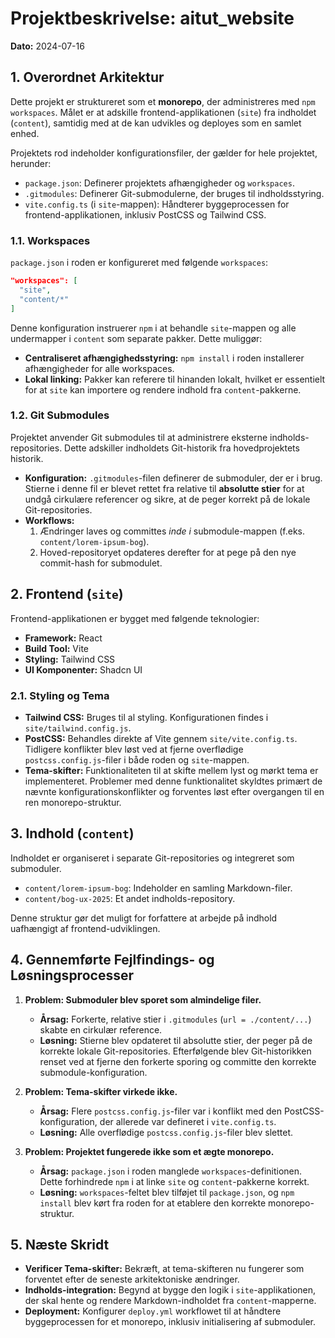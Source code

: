 # Projektbeskrivelse: aitut_website

**Dato:** 2024-07-16

## 1. Overordnet Arkitektur

Dette projekt er struktureret som et **monorepo**, der administreres med `npm workspaces`. Målet er at adskille frontend-applikationen (`site`) fra indholdet (`content`), samtidig med at de kan udvikles og deployes som en samlet enhed.

Projektets rod indeholder konfigurationsfiler, der gælder for hele projektet, herunder:

*   `package.json`: Definerer projektets afhængigheder og `workspaces`.
*   `.gitmodules`: Definerer Git-submodulerne, der bruges til indholdsstyring.
*   `vite.config.ts` (i `site`-mappen): Håndterer byggeprocessen for frontend-applikationen, inklusiv PostCSS og Tailwind CSS.

### 1.1. Workspaces

`package.json` i roden er konfigureret med følgende `workspaces`:

```json
"workspaces": [
  "site",
  "content/*"
]
```

Denne konfiguration instruerer `npm` i at behandle `site`-mappen og alle undermapper i `content` som separate pakker. Dette muliggør:

*   **Centraliseret afhængighedsstyring:** `npm install` i roden installerer afhængigheder for alle workspaces.
*   **Lokal linking:** Pakker kan referere til hinanden lokalt, hvilket er essentielt for at `site` kan importere og rendere indhold fra `content`-pakkerne.

### 1.2. Git Submodules

Projektet anvender Git submodules til at administrere eksterne indholds-repositories. Dette adskiller indholdets Git-historik fra hovedprojektets historik.

*   **Konfiguration:** `.gitmodules`-filen definerer de submoduler, der er i brug. Stierne i denne fil er blevet rettet fra relative til **absolutte stier** for at undgå cirkulære referencer og sikre, at de peger korrekt på de lokale Git-repositories.
*   **Workflows:**
    1.  Ændringer laves og committes *inde i* submodule-mappen (f.eks. `content/lorem-ipsum-bog`).
    2.  Hoved-repositoryet opdateres derefter for at pege på den nye commit-hash for submodulet.

## 2. Frontend (`site`)

Frontend-applikationen er bygget med følgende teknologier:

*   **Framework:** React
*   **Build Tool:** Vite
*   **Styling:** Tailwind CSS
*   **UI Komponenter:** Shadcn UI

### 2.1. Styling og Tema

*   **Tailwind CSS:** Bruges til al styling. Konfigurationen findes i `site/tailwind.config.js`.
*   **PostCSS:** Behandles direkte af Vite gennem `site/vite.config.ts`. Tidligere konflikter blev løst ved at fjerne overflødige `postcss.config.js`-filer i både roden og `site`-mappen.
*   **Tema-skifter:** Funktionaliteten til at skifte mellem lyst og mørkt tema er implementeret. Problemer med denne funktionalitet skyldtes primært de nævnte konfigurationskonflikter og forventes løst efter overgangen til en ren monorepo-struktur.

## 3. Indhold (`content`)

Indholdet er organiseret i separate Git-repositories og integreret som submoduler.

*   `content/lorem-ipsum-bog`: Indeholder en samling Markdown-filer.
*   `content/bog-ux-2025`: Et andet indholds-repository.

Denne struktur gør det muligt for forfattere at arbejde på indhold uafhængigt af frontend-udviklingen.

## 4. Gennemførte Fejlfindings- og Løsningsprocesser

1.  **Problem: Submoduler blev sporet som almindelige filer.**
    *   **Årsag:** Forkerte, relative stier i `.gitmodules` (`url = ./content/...`) skabte en cirkulær reference.
    *   **Løsning:** Stierne blev opdateret til absolutte stier, der peger på de korrekte lokale Git-repositories. Efterfølgende blev Git-historikken renset ved at fjerne den forkerte sporing og committe den korrekte submodule-konfiguration.

2.  **Problem: Tema-skifter virkede ikke.**
    *   **Årsag:** Flere `postcss.config.js`-filer var i konflikt med den PostCSS-konfiguration, der allerede var defineret i `vite.config.ts`.
    *   **Løsning:** Alle overflødige `postcss.config.js`-filer blev slettet.

3.  **Problem: Projektet fungerede ikke som et ægte monorepo.**
    *   **Årsag:** `package.json` i roden manglede `workspaces`-definitionen. Dette forhindrede `npm` i at linke `site` og `content`-pakkerne korrekt.
    *   **Løsning:** `workspaces`-feltet blev tilføjet til `package.json`, og `npm install` blev kørt fra roden for at etablere den korrekte monorepo-struktur.

## 5. Næste Skridt

*   **Verificer Tema-skifter:** Bekræft, at tema-skifteren nu fungerer som forventet efter de seneste arkitektoniske ændringer.
*   **Indholds-integration:** Begynd at bygge den logik i `site`-applikationen, der skal hente og rendere Markdown-indholdet fra `content`-mapperne.
*   **Deployment:** Konfigurer `deploy.yml` workflowet til at håndtere byggeprocessen for et monorepo, inklusiv initialisering af submoduler.